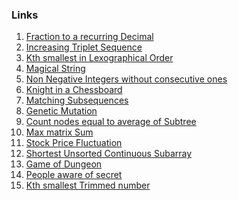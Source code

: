 ### Links
1. [Fraction to a recurring Decimal](https://leetcode.com/problems/fraction-to-recurring-decimal/submissions/876785040/)
2. [Increasing Triplet Sequence](https://leetcode.com/problems/increasing-triplet-subsequence/submissions/876007868/)
3. [Kth smallest in Lexographical Order]()
4. [Magical String]()
5. [Non Negative Integers without consecutive ones]()
6. [Knight in a Chessboard](https://leetcode.com/problems/knight-probability-in-chessboard/submissions/877850265/)
7. [Matching Subsequences](https://leetcode.com/problems/number-of-matching-subsequences/submissions/886176867/)
8. [Genetic Mutation]()
9. [Count nodes equal to average of Subtree](https://leetcode.com/problems/count-nodes-equal-to-average-of-subtree/submissions/877854609/)
10. [Max matrix Sum]()
11. [Stock Price Fluctuation]()
12. [Shortest Unsorted Continuous Subarray]()
13. [Game of Dungeon]()
14. [People aware of secret]()
15. [Kth smallest Trimmed number]()
